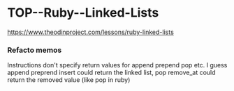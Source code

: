 # TOP--Ruby--Linked-Lists

<https://www.theodinproject.com/lessons/ruby-linked-lists>

### Refacto memos

Instructions don't specify return values for append prepend pop etc.
I guess append preprend insert could return the linked list, pop remove_at could return the removed value (like pop in ruby)
